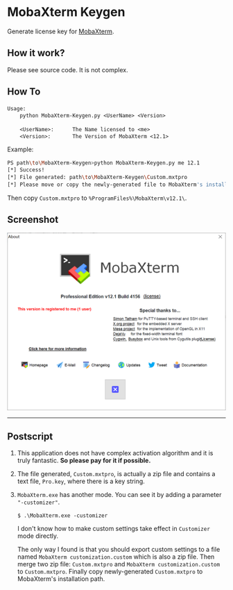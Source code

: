 # MobaXterm Keygen

Generate license key for [MobaXterm](https://mobaxterm.mobatek.net/download-home-edition.html).

## How it work?

Please see source code. It is not complex.

## How To

```
Usage:
    python MobaXterm-Keygen.py <UserName> <Version>

    <UserName>:      The Name licensed to <me>
    <Version>:       The Version of MobaXterm <12.1>
```

Example:

```bash
PS path\to\MobaXterm-Keygen>python MobaXterm-Keygen.py me 12.1
[*] Success!
[*] File generated: path\to\MobaXterm-Keygen\Custom.mxtpro
[*] Please move or copy the newly-generated file to MobaXterm's installation path.
```

Then copy `Custom.mxtpro` to `%ProgramFiles%\MobaXterm\v12.1\`.

## Screenshot

![](v12.1-about.png)

---

## Postscript

1. This application does not have complex activation algorithm and it is truly fantastic. __So please pay for it if possible.__

2. The file generated, `Custom.mxtpro`, is actually a zip file and contains a text file, `Pro.key`, where there is a key string. 

3. `MobaXterm.exe` has another mode. You can see it by adding a parameter `"-customizer"`.

   ```
   $ .\MobaXterm.exe -customizer
   ```

   I don't know how to make custom settings take effect in `Customizer` mode directly. 
   
   The only way I found is that you should export custom settings to a file named `MobaXterm customization.custom` which is also a zip file. Then merge two zip file: `Custom.mxtpro` and `MobaXterm customization.custom` to `Custom.mxtpro`. Finally copy newly-generated `Custom.mxtpro` to MobaXterm's installation path.


